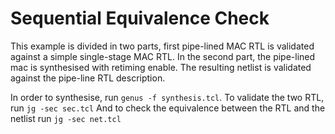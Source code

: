 Sequential Equivalence Check
===================================

This example is divided in two parts, first pipe-lined MAC RTL is validated against a simple single-stage MAC RTL.
In the second part, the pipe-lined mac is synthesised with retiming enable. The resulting netlist is validated against the pipe-line RTL description.

In order to synthesise, run ``genus -f synthesis.tcl``.
To validate the two RTL, run ``jg -sec sec.tcl``
And to check the equivalence between the RTL and the netlist run ``jg -sec net.tcl``
